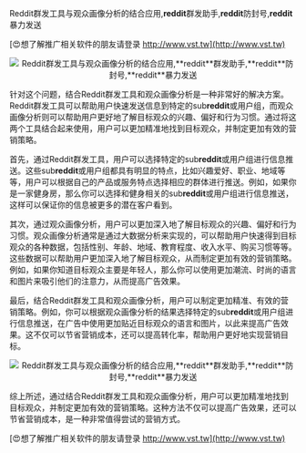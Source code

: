 Reddit群发工具与观众画像分析的结合应用,**reddit**群发助手,**reddit**防封号,**reddit**暴力发送

[😍想了解推广相关软件的朋友请登录 http://www.vst.tw](http://www.vst.tw)

 <center><img src="https://vst.tw/MP4/tuiguang/png/7.png" alt="Reddit群发工具与观众画像分析的结合应用,**reddit**群发助手,**reddit**防封号,**reddit**暴力发送"></center>

针对这个问题，结合Reddit群发工具和观众画像分析是一种非常好的解决方案。Reddit群发工具可以帮助用户快速发送信息到特定的sub**reddit**或用户组，而观众画像分析则可以帮助用户更好地了解目标观众的兴趣、偏好和行为习惯。通过将这两个工具结合起来使用，用户可以更加精准地找到目标观众，并制定更加有效的营销策略。

首先，通过Reddit群发工具，用户可以选择特定的sub**reddit**或用户组进行信息推送。这些sub**reddit**或用户组都具有明显的特点，比如兴趣爱好、职业、地域等等，用户可以根据自己的产品或服务特点选择相应的群体进行推送。例如，如果你是一家健身房，那么你可以选择和健身相关的sub**reddit**或用户组进行信息推送，这样可以保证你的信息被更多的潜在客户看到。

其次，通过观众画像分析，用户可以更加深入地了解目标观众的兴趣、偏好和行为习惯。观众画像分析通常是通过大数据分析来实现的，可以帮助用户快速得到目标观众的各种数据，包括性别、年龄、地域、教育程度、收入水平、购买习惯等等。这些数据可以帮助用户更加深入地了解目标观众，从而制定更加有效的营销策略。例如，如果你知道目标观众主要是年轻人，那么你可以使用更加潮流、时尚的语言和图片来吸引他们的注意力，从而提高广告效果。

最后，结合Reddit群发工具和观众画像分析，用户可以制定更加精准、有效的营销策略。例如，你可以根据观众画像分析的结果选择特定的sub**reddit**或用户组进行信息推送，在广告中使用更加贴近目标观众的语言和图片，以此来提高广告效果。这不仅可以节省营销成本，还可以提高转化率，帮助用户更好地实现营销目标。

 <center><img src="https://vst.tw/MP4/tuiguang/png/1.png" alt="Reddit群发工具与观众画像分析的结合应用,**reddit**群发助手,**reddit**防封号,**reddit**暴力发送"></center>

综上所述，通过结合Reddit群发工具和观众画像分析，用户可以更加精准地找到目标观众，并制定更加有效的营销策略。这种方法不仅可以提高广告效果，还可以节省营销成本，是一种非常值得尝试的营销方式。

[😍想了解推广相关软件的朋友请登录 http://www.vst.tw](http://www.vst.tw)



